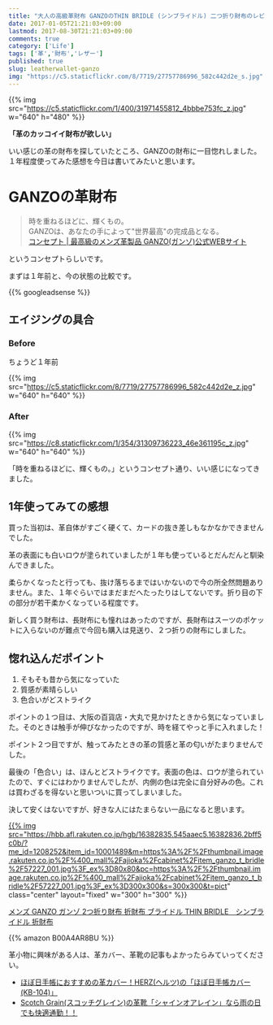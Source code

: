 ```yaml
---
title: "大人の高級革財布 GANZOのTHIN BRIDLE (シンブライドル) 二つ折り財布のレビュー！"
date: 2017-01-05T21:21:03+09:00
lastmod: 2017-08-30T21:21:03+09:00
comments: true
category: ['Life']
tags: ['革','財布','レザー']
published: true
slug: leatherwallet-ganzo
img: "https://c5.staticflickr.com/8/7719/27757786996_582c442d2e_s.jpg"
---
```


{{% img src="https://c5.staticflickr.com/1/400/31971455812_4bbbe753fc_z.jpg" w="640" h="480" %}}


**「革のカッコイイ財布が欲しい」**

いい感じの革の財布を探していたところ、GANZOの財布に一目惚れしました。１年程度使ってみた感想を今日は書いてみたいと思います。


# GANZOの革財布

> 時を重ねるほどに、輝くもの。  
GANZOは、あなたの手によって"世界最高"の完成品となる。  
[コンセプト \| 最高級のメンズ革製品 GANZO\(ガンゾ\)公式WEBサイト](https://www.ganzo.ne.jp/concept/)

というコンセプトらしいです。



まずは１年前と、今の状態の比較です。

<!--more-->
{{% googleadsense %}}

## エイジングの具合

### Before

ちょうど１年前

{{% img src="https://c5.staticflickr.com/8/7719/27757786996_582c442d2e_z.jpg" w="640" h="640" %}}


### After

{{% img src="https://c8.staticflickr.com/1/354/31309736223_46e361195c_z.jpg" w="640" h="640" %}}

「時を重ねるほどに、輝くもの。」というコンセプト通り、いい感じになってきました。


## 1年使ってみての感想

買った当初は、革自体がすごく硬くて、カードの抜き差しもなかなかできませんでした。


革の表面にも白いロウが塗られていましたが１年も使っているとだんだんと馴染んできました。

柔らかくなったと行っても、抜け落ちるまではいかないので今の所全然問題ありません。また、１年ぐらいではまだまだへたったりはしてないです。折り目の下の部分が若干柔かくなっている程度です。

新しく買う財布は、長財布にも憧れはあったのですが、長財布はスーツのポケットに入らないのが難点で今回も購入は見送り、２つ折りの財布にしました。

## 惚れ込んだポイント

1. そもそも昔から気になっていた
2. 質感が素晴らしい
3. 色合いがどストライク

ポイントの１つ目は、大阪の百貨店・大丸で見かけたときから気になっていました。そのときは触手が伸びなかったのですが、時を経てやっと手に入れました！

ポイント２つ目ですが、触ってみたときの革の質感と革の匂いがたまりませんでした。

最後の「色合い」は、ほんとどストライクです。表面の色は、ロウが塗られていたので、すぐにはわかりませんでしたが、内側の色は完全に自分好みの色。これは買わざるを得ないと思いついに買ってしまいました。


決して安くはないですが、好きな人にはたまらない一品になると思います。

<a href="https://hb.afl.rakuten.co.jp/hgc/16382835.545aaec5.16382836.2bff5c0b/?pc=https%3A%2F%2Fitem.rakuten.co.jp%2Fajioka%2Fwgan57227%2F&m=http%3A%2F%2Fm.rakuten.co.jp%2Fajioka%2Fi%2F10001489%2F&link_type=pict&ut=eyJwYWdlIjoiaXRlbSIsInR5cGUiOiJwaWN0Iiwic2l6ZSI6IjMwMHgzMDAiLCJuYW0iOjEsIm5hbXAiOiJkb3duIiwiY29tIjoxLCJjb21wIjoiZG93biIsInByaWNlIjoxLCJib3IiOjEsImNvbCI6MH0%3D" target="_blank" rel="nofollow">

{{% img src="https://hbb.afl.rakuten.co.jp/hgb/16382835.545aaec5.16382836.2bff5c0b/?me_id=1208252&item_id=10001489&m=https%3A%2F%2Fthumbnail.image.rakuten.co.jp%2F%400_mall%2Fajioka%2Fcabinet%2Fitem_ganzo_t_bridle%2F57227_001.jpg%3F_ex%3D80x80&pc=https%3A%2F%2Fthumbnail.image.rakuten.co.jp%2F%400_mall%2Fajioka%2Fcabinet%2Fitem_ganzo_t_bridle%2F57227_001.jpg%3F_ex%3D300x300&s=300x300&t=pict" class="center" layout="fixed" w="300" h="300" %}}

</a>
<a href="https://hb.afl.rakuten.co.jp/hgc/16382835.545aaec5.16382836.2bff5c0b/?pc=https%3A%2F%2Fitem.rakuten.co.jp%2Fajioka%2Fwgan57227%2F&m=http%3A%2F%2Fm.rakuten.co.jp%2Fajioka%2Fi%2F10001489%2F&link_type=text&ut=eyJwYWdlIjoiaXRlbSIsInR5cGUiOiJ0ZXh0Iiwic2l6ZSI6IjI0MHgyNDAiLCJuYW0iOjEsIm5hbXAiOiJkb3duIiwiY29tIjoxLCJjb21wIjoibGVmdCIsInByaWNlIjowLCJib3IiOjEsImNvbCI6MH0%3D" target="_blank" rel="nofollow">メンズ GANZO ガンゾ 2つ折り財布 折財布 ブライドル THIN BRIDLE　シンブライドル 折財布</a>

{{% amazon B00A4AR8BU %}}



革小物に興味がある人は、革カバー、革靴の記事もよかったらみていってください。

- [ほぼ日手帳におすすめの革カバー！HERZ\(ヘルツ\)の「ほぼ日手帳カバー\(KB\-104\)」](https://www.meganii.com/blog/2015/04/01/hobonichi-planner-leather-cover/)
- [Scotch Grain\(スコッチグレイン\)の革靴「シャインオアレイン」なら雨の日でも快適通勤！！](https://www.meganii.com/blog/2016/07/23/scotch-grain-shine-or-rain/)


